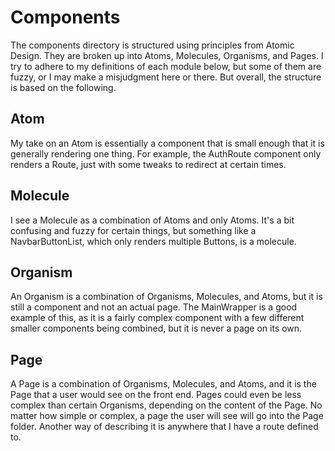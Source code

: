 # Components

The components directory is structured using principles from Atomic Design. They are broken up into Atoms, Molecules, Organisms, and Pages. I try to adhere to my definitions of each module below, but some of them are fuzzy, or I may make a misjudgment here or there. But overall, the structure is based on the following.

## Atom

My take on an Atom is essentially a component that is small enough that it is generally rendering one thing. For example, the AuthRoute component only renders a Route, just with some tweaks to redirect at certain times.

## Molecule

I see a Molecule as a combination of Atoms and only Atoms. It's a bit confusing and fuzzy for certain things, but something like a NavbarButtonList, which only renders multiple Buttons, is a molecule.

## Organism

An Organism is a combination of Organisms, Molecules, and Atoms, but it is still a component and not an actual page. The MainWrapper is a good example of this, as it is a fairly complex component with a few different smaller components being combined, but it is never a page on its own.

## Page

A Page is a combination of Organisms, Molecules, and Atoms, and it is the Page that a user would see on the front end. Pages could even be less complex than certain Organisms, depending on the content of the Page. No matter how simple or complex, a page the user will see will go into the Page folder. Another way of describing it is anywhere that I have a route defined to.
